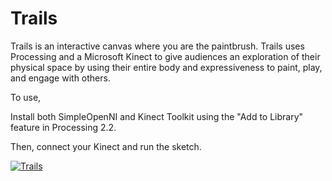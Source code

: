 # Trails

Trails is an interactive canvas where you are the paintbrush. Trails uses Processing and a Microsoft Kinect to give audiences an exploration of their physical space by using their entire body and expressiveness to paint, play, and engage with others.

To use,

Install both SimpleOpenNI and Kinect Toolkit using the "Add to Library" feature in Processing 2.2.

Then, connect your Kinect and run the sketch.

[![Trails](https://img.youtube.com/vi/NejQC07P2QU/0.jpg)](http://www.youtube.com/watch?v=NejQC07P2QU)
